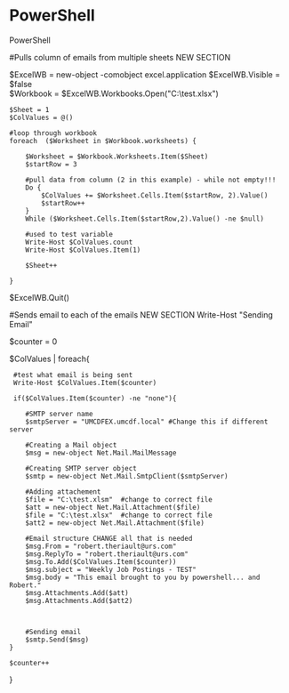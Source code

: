 PowerShell
==========

PowerShell




#Pulls column of emails from multiple sheets NEW SECTION

$ExcelWB = new-object -comobject excel.application
    $ExcelWB.Visible = $false  
    $Workbook = $ExcelWB.Workbooks.Open("C:\test.xlsx") 

    $Sheet = 1
    $ColValues = @()

    #loop through workbook
    foreach  ($Worksheet in $Workbook.worksheets) {

        $Worksheet = $Workbook.Worksheets.Item($Sheet) 
        $startRow = 3

        #pull data from column (2 in this example) - while not empty!!!
        Do { 
            $ColValues += $Worksheet.Cells.Item($startRow, 2).Value()
            $startRow++
        }
        While ($Worksheet.Cells.Item($startRow,2).Value() -ne $null) 
   
        #used to test variable
        Write-Host $ColValues.count
        Write-Host $ColValues.Item(1)

        $Sheet++

    }

$ExcelWB.Quit() 




#Sends email to each of the emails NEW SECTION
Write-Host "Sending Email"


$counter = 0 

$ColValues | foreach{

     #test what email is being sent
     Write-Host $ColValues.Item($counter)

     if($ColValues.Item($counter) -ne "none"){

        #SMTP server name
        $smtpServer = "UMCDFEX.umcdf.local" #Change this if different server

        #Creating a Mail object
        $msg = new-object Net.Mail.MailMessage

        #Creating SMTP server object
        $smtp = new-object Net.Mail.SmtpClient($smtpServer)

        #Adding attachement
        $file = "C:\test.xlsm"  #change to correct file
        $att = new-object Net.Mail.Attachment($file)
        $file = "C:\test.xlsx"  #change to correct file
        $att2 = new-object Net.Mail.Attachment($file)

        #Email structure CHANGE all that is needed
        $msg.From = "robert.theriault@urs.com"
        $msg.ReplyTo = "robert.theriault@urs.com"
        $msg.To.Add($ColValues.Item($counter))
        $msg.subject = "Weekly Job Postings - TEST"
        $msg.body = "This email brought to you by powershell... and Robert."
        $msg.Attachments.Add($att)
        $msg.Attachments.Add($att2)

 

        #Sending email 
        $smtp.Send($msg)
    }
        
    $counter++
}
